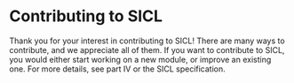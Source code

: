 # Contributing to SICL

Thank you for your interest in contributing to SICL! There are many
ways to contribute, and we appreciate all of them.  If you want to
contribute to SICL, you would either start working on a new module, or
improve an existing one.  For more details, see part IV or the SICL
specification.
